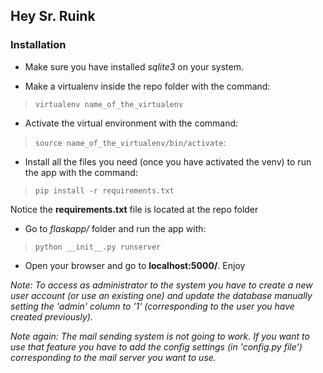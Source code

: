 ## Hey Sr. Ruink
### Installation

* Make sure you have installed *sqlite3* on your system.

* Make a virtualenv inside the repo folder with the command:
>`virtualenv name_of_the_virtualenv`

* Activate the virtual environment with the command:
>`source name_of_the_virtualenv/bin/activate`:

* Install all the files you need (once you have activated the venv) to run the app with the command:
>`pip install -r requirements.txt`

 Notice the **requirements.txt** file is located at the repo folder

* Go to *flaskapp/* folder and run the app with:
>`python __init__.py runserver`

* Open your browser and go to __localhost:5000/__. Enjoy

*Note: To access as administrator to the system you have to create a new user account (or use an existing one) and update the database manually setting the 'admin' column to '1' (corresponding to the user you have created previously).*

*Note again: The mail sending system is not going to work. If you want to use that feature you have to add the config settings (in 'config.py file') corresponding to the mail server you want to use.*
